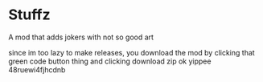 # Stuffz

A mod that adds jokers with not so good art

since im too lazy to make releases, you download the mod by clicking that green code button thing and clicking download zip ok yippee 48ruewi4fjhcdnb